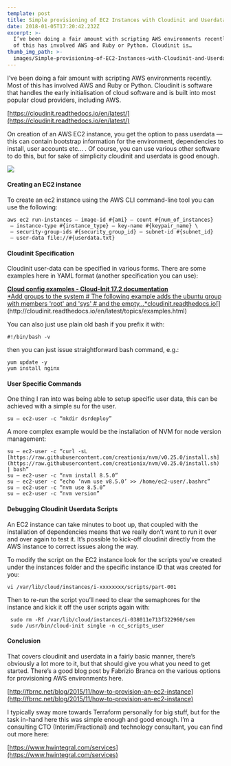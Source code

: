 ```yaml
---
template: post
title: Simple provisioning of EC2 Instances with Cloudinit and Userdata
date: 2018-01-05T17:20:42.232Z
excerpt: >-
  I’ve been doing a fair amount with scripting AWS environments recently. Most
  of this has involved AWS and Ruby or Python. Cloudinit is…
thumb_img_path: >-
  images/Simple-provisioning-of-EC2-Instances-with-Cloudinit-and-Userdata/1*FrQBS-hD4LAV34__lzCtbA.jpeg
---
```

I’ve been doing a fair amount with scripting AWS environments recently. Most of this has involved AWS and Ruby or Python. Cloudinit is software that handles the early initialisation of cloud software and is built into most popular cloud providers, including AWS.

[https://cloudinit.readthedocs.io/en/latest/](https://cloudinit.readthedocs.io/en/latest/)

On creation of an AWS EC2 instance, you get the option to pass userdata — this can contain bootstrap information for the environment, dependencies to install, user accounts etc… . Of course, you can use various other software to do this, but for sake of simplicity cloudinit and userdata is good enough.

![](/images/Simple-provisioning-of-EC2-Instances-with-Cloudinit-and-Userdata/1*FrQBS-hD4LAV34__lzCtbA.jpeg)

#### Creating an EC2 instance

To create an ec2 instance using the AWS CLI command-line tool you can use the following:

    aws ec2 run-instances — image-id #{ami} — count #{num_of_instances}   
     — instance-type #{instance_type} — key-name #{keypair_name} \  
     — security-group-ids #{security_group_id} — subnet-id #{subnet_id}   
     — user-data file://#{userdata.txt}

#### Cloudinit Specification

Cloudinit user-data can be specified in various forms. There are some examples here in YAML format (another specification you can use):

[**Cloud config examples - Cloud-Init 17.2 documentation**  
*Add groups to the system # The following example adds the ubuntu group with members 'root' and 'sys' # and the empty…*cloudinit.readthedocs.io](http://cloudinit.readthedocs.io/en/latest/topics/examples.html "http://cloudinit.readthedocs.io/en/latest/topics/examples.html")[](http://cloudinit.readthedocs.io/en/latest/topics/examples.html)

You can also just use plain old bash if you prefix it with:

    #!/bin/bash -v

then you can just issue straightforward bash command, e.g.:

    yum update -y   
    yum install nginx

#### User Specific Commands

One thing I ran into was being able to setup specific user data, this can be achieved with a simple su for the user.

    su — ec2-user -c “mkdir dsrdeploy”

A more complex example would be the installation of NVM for node version management:

    su — ec2-user -c “curl -sL [https://raw.githubusercontent.com/creationix/nvm/v0.25.0/install.sh](https://raw.githubusercontent.com/creationix/nvm/v0.25.0/install.sh) | bash”  
    su — ec2-user -c “nvm install 8.5.0”  
    su — ec2-user -c “echo ‘nvm use v8.5.0’ >> /home/ec2-user/.bashrc”  
    su — ec2-user -c “nvm use 8.5.0”  
    su — ec2-user -c “nvm version”

#### Debugging Cloudinit Userdata Scripts

An EC2 instance can take minutes to boot up, that coupled with the installation of dependencies means that we really don’t want to run it over and over again to test it. It’s possible to kick-off cloudinit directly from the AWS instance to correct issues along the way.

To modify the script on the EC2 instance look for the scripts you’ve created under the instances folder and the specific instance ID that was created for you:

    vi /var/lib/cloud/instances/i-xxxxxxxx/scripts/part-001

Then to re-run the script you’ll need to clear the semaphores for the instance and kick it off the user scripts again with:

     sudo rm -Rf /var/lib/cloud/instances/i-038011e713f322960/sem  
     sudo /usr/bin/cloud-init single -n cc_scripts_user

#### Conclusion

That covers cloudinit and userdata in a fairly basic manner, there’s obviously a lot more to it, but that should give you what you need to get started. There’s a good blog post by Fabrizio Branca on the various options for provisioning AWS environments here.

[http://fbrnc.net/blog/2015/11/how-to-provision-an-ec2-instance](http://fbrnc.net/blog/2015/11/how-to-provision-an-ec2-instance)

I typically sway more towards Terraform personally for big stuff, but for the task in-hand here this was simple enough and good enough. I’m a consulting CTO (Interim/Fractional) and technology consultant, you can find out more here:

[https://www.hwintegral.com/services](https://www.hwintegral.com/services)
